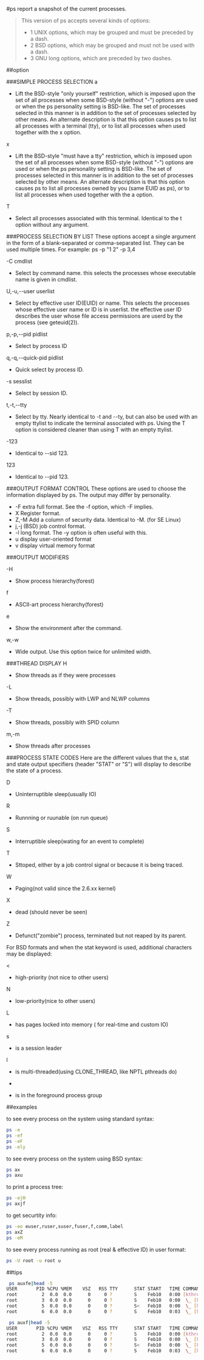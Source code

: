 #ps
report a snapshot of the current processes.

>This version of ps accepts several kinds of options:
>- 1   UNIX options, which may be grouped and must be preceded by a dash.
>- 2   BSD options, which may be grouped and must not be used with a dash.
>- 3   GNU long options, which are preceded by two dashes.

##option

###SIMPLE PROCESS SELECTION
a
- Lift the BSD-style "only yourself" restriction, which is imposed upon the set of all
processes when some BSD-style (without "-") options are used or when the ps
personality setting is BSD-like. The set of processes selected in this manner is in
addition to the set of processes selected by other means. An alternate description
is that this option causes ps to list all processes with a terminal (tty), or to
list all processes when used together with the x option.  

x
- Lift the BSD-style "must have a tty" restriction, which is imposed upon the set of
all processes when some BSD-style (without "-") options are used or when the ps
personality setting is BSD-like. The set of processes selected in this manner is in
addition to the set of processes selected by other means. An alternate description
is that this option causes ps to list all processes owned by you (same EUID as ps),
or to list all processes when used together with the a option.

T
- Select all processes associated with this terminal. Identical to the t option without any argument.

###PROCESS SELECTION BY LIST
These options accept a single argument in the form of a blank-separated or comma-separated list. They can be used multiple times. For example: ps -p "1 2" -p 3,4

-C cmdlist
- Select by command name. this selects the processes whose executable name is given in cmdlist.

U,-u,--user userlist
- Select by effective user ID(EUID) or name. This selects the processes whose effective user name or ID is in userlist. the effective user ID describes the user whose file access permissions are userd by the process (see geteuid(2)).

p,-p,--pid pidlist
- Select by process ID

q,-q,--quick-pid pidlist
- Quick select by process ID.

-s sesslist
- Select by session ID.

t,-t,--tty
- Select by tty. Nearly identical to -t and --ty, but can also be used with an empty ttylist to indicate the terminal associated with ps. Using the T option is considered cleaner than using T with an empty ttylist.

-123
- Identical to --sid 123.

123
- Identical to --pid 123.

###OUTPUT FORMAT CONTROL
These options are used to choose the information displayed by ps. The output may differ by personality.

- -F extra full format. See the -f option, which -F implies.
- X Register format.
- Z,-M Add a column of security data. Identical to -M. (for SE Linux)
- j,-j (BSD) job control format.
- -l long format. The -y option is often useful with this.
- u display user-oriented format
- v display virtual memory format

###OUTPUT MODIFIERS

-H
- Show process hierarchy(forest)

f
- ASCII-art process hierarchy(forest)

e
- Show the environment after the command.

w,-w
- Wide output. Use this option twice for unlimited width.

###THREAD DISPLAY
H
- Show threads as if they were processes

-L
- Show threads, possibly with LWP and NLWP columns

-T
- Show threads, possibly with SPID column

m,-m
- Show threads after processes

###PROCESS STATE CODES
Here are the different values that the s, stat and state output specifiers (header "STAT" or "S") will display to describe the state of a process.

D
- Uninterruptible sleep(usually IO)

R
- Runnning or ruunable (on run queue)

S
- Interruptible sleep(wating for an event to complete)

T
- Sttoped, either by a job control signal or because it is being traced.

W
- Paging(not valid since the 2.6.xx kernel)

X
- dead (should never be seen)

Z
- Defunct("zombie") process, terminated but not reaped by its parent.

For BSD formats and when the stat keyword is used, additional characters may be displayed:

<
- high-priority (not nice to other users)  

N
- low-priority(nice to other users)  

L
- has pages locked into memory ( for real-time and custom IO)

s
- is a session leader

l
- is multi-threaded(using CLONE_THREAD, like NPTL pthreads do)  

+
- is in the foreground process group

##examples

to see every process on the system using standard syntax:

```bash
ps -e 
ps -ef 
ps -eF
ps -ely
```
to see every process on the system using BSD syntax:

```bash
ps ax
ps axu
```

to print a process tree:
```bash
ps -ejH
ps axjf
```

to get securtity info:
```bash
ps -eo euser,ruser,suser,fuser,f,comm,label
ps axZ
ps -eM
```

to see every process running as root (real & effective ID) in user format:
```bash
ps -U root -u root u
```
##tips
```bash
 ps auxfe|head -5
USER       PID %CPU %MEM    VSZ   RSS TTY      STAT START   TIME COMMAND
root         2  0.0  0.0      0     0 ?        S    Feb10   0:00 [kthreadd]
root         3  0.0  0.0      0     0 ?        S    Feb10   0:00  \_ [ksoftirqd/0]
root         5  0.0  0.0      0     0 ?        S<   Feb10   0:00  \_ [kworker/0:0H]
root         6  0.0  0.0      0     0 ?        S    Feb10   0:03  \_ [kworker/u30:0]
```

```bash
 ps auxf|head -5
USER       PID %CPU %MEM    VSZ   RSS TTY      STAT START   TIME COMMAND
root         2  0.0  0.0      0     0 ?        S    Feb10   0:00 [kthreadd]
root         3  0.0  0.0      0     0 ?        S    Feb10   0:00  \_ [ksoftirqd/0]
root         5  0.0  0.0      0     0 ?        S<   Feb10   0:00  \_ [kworker/0:0H]
root         6  0.0  0.0      0     0 ?        S    Feb10   0:03  \_ [kworker/u30:0]
```
